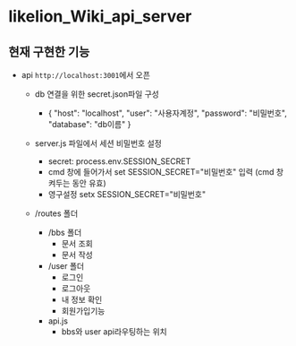 # likelion_Wiki_api_server

## 현재 구현한 기능
- api `http://localhost:3001`에서 오픈

  - db 연결을 위한 secret.json파일 구성
    - {
      "host": "localhost",
      "user": "사용자계정",
      "password": "비밀번호",
      "database": "db이름"
      }

  - server.js 파일에서 세션 비밀번호 설정
    - secret: process.env.SESSION_SECRET
    - cmd 창에 들어가서 set SESSION_SECRET="비밀번호" 입력 (cmd 창 켜두는 동안 유효)
    - 영구설정 setx SESSION_SECRET="비밀번호"
  - /routes 폴더
    - /bbs 폴더
      - 문서 조회
      - 문서 작성
    - /user 폴더
      - 로그인
      - 로그아웃
      - 내 정보 확인
      - 회원가입기능
    - api.js
      - bbs와 user api라우팅하는 위치
       
